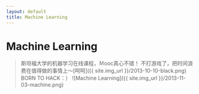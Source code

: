 ```yaml
---
layout: default
title: Machine Learning
---
```

Machine Learning
=====================================================================
>斯坦福大学的机器学习在线课程，Ｍooc真心不错！
>不打游戏了，把时间浪费在值得做的事情上～[呵呵]({{ site.img_url }}/2013-10-10-black.png)
                                                                           BORN TO HACK：）
![Machine Learning]({{ site.img_url }}/2013-11-03-machine.png)
